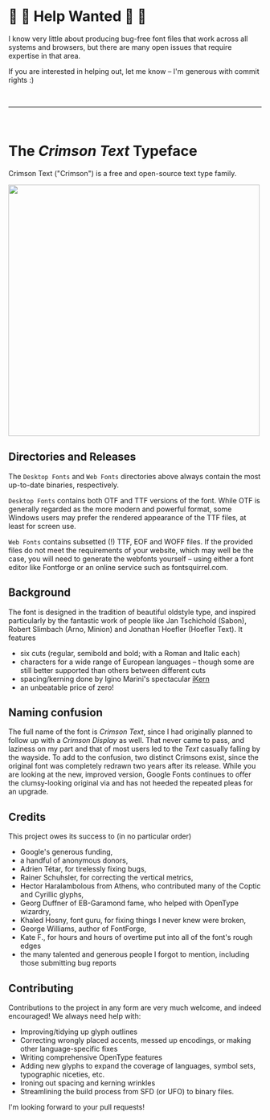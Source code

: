 # :rotating_light: :rotating_light: Help Wanted :rotating_light: :rotating_light:

I know very little about producing bug-free font files that work across all systems and browsers, but there are many open issues that require expertise in that area.

If you are interested in helping out, let me know – I'm generous with commit rights :)

<br/>
<hr />
<br/>


The *Crimson Text* Typeface
===========================

Crimson Text ("Crimson") is a free and open-source text type family.

<img src="https://raw.githubusercontent.com/skosch/Crimson/master/specimen1.png" width="500" >

Directories and Releases
------------------------
The `Desktop Fonts` and `Web Fonts` directories above always contain the most up-to-date binaries, respectively.

`Desktop Fonts` contains both OTF and TTF versions of the font. While OTF is generally regarded as the more modern and powerful format, some Windows users may prefer the rendered appearance of the TTF files, at least for screen use.

`Web Fonts` contains subsetted (!) TTF, EOF and WOFF files. If the provided files do not meet the requirements of your website, which may well be the case, you will need to generate the webfonts yourself – using either a font editor like Fontforge or an online service such as fontsquirrel.com.

Background
----------
The font is designed in the tradition of beautiful oldstyle type, and inspired particularly by the fantastic work of people like Jan Tschichold (Sabon), Robert Slimbach (Arno, Minion) and Jonathan Hoefler (Hoefler Text). It features

* six cuts (regular, semibold and bold; with a Roman and Italic each)
* characters for a wide range of European languages – though some are still better supported than others between different cuts
* spacing/kerning done by Igino Marini's spectacular [iKern](http://www.ikern.com)
* an unbeatable price of zero!

Naming confusion
----------------
The full name of the font is *Crimson Text*, since I had originally planned to follow up with a *Crimson Display* as well. That never came to pass, and laziness on my part and that of most users led to the *Text* casually falling by the wayside. To add to the confusion, two distinct Crimsons exist, since the original font was completely redrawn two years after its release. While you are looking at the new, improved version, Google Fonts continues to offer the clumsy-looking original via and has not heeded the repeated pleas for an upgrade.

Credits
-------
This project owes its success to (in no particular order)
* Google's generous funding,
* a handful of anonymous donors,
* Adrien Tétar, for tirelessly fixing bugs,
* Rainer Schuhsler, for correcting the vertical metrics,
* Hector Haralambolous from Athens, who contributed many of the Coptic and Cyrillic glyphs,
* Georg Duffner of EB-Garamond fame, who helped with OpenType wizardry,
* Khaled Hosny, font guru, for fixing things I never knew were broken,
* George Williams, author of FontForge,
* Kate F., for hours and hours of overtime put into all of the font's rough edges
* the many talented and generous people I forgot to mention, including those submitting bug reports

Contributing
------------
Contributions to the project in any form are very much welcome, and indeed encouraged! We always need help with:
* Improving/tidying up glyph outlines
* Correcting wrongly placed accents, messed up encodings, or making other language-specific fixes
* Writing comprehensive OpenType features
* Adding new glyphs to expand the coverage of languages, symbol sets, typographic niceties, etc.
* Ironing out spacing and kerning wrinkles
* Streamlining the build process from SFD (or UFO) to binary files.

I'm looking forward to your pull requests!
